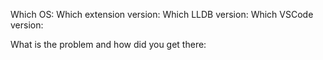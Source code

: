 <!-- Before proceeding, please make sure that you are really using this extension :-), i.e. your launch config says "type":"lldb"

If reporting a debugger crash or an internal error, please consider providing a verbose log:
1. Add "lldb.verboseLogging":true to your workspace configuration,
2. Reproduce the problem,
3. Paste debug output from Output/LLDB panel below.
-->

Which OS:
Which extension version: <!--from Extensions panel-->
Which LLDB version: <!-- run 'lldb -version' in terminal -->
Which VSCode version:  <!-- from Help/About -->

What is the problem and how did you get there:
